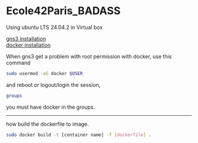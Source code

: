 # Ecole42Paris_BADASS
Using ubuntu LTS 24.04.2 in Virtual box


[gns3 installation](https://docs.gns3.com/docs/getting-started/installation/linux/) \
[docker installation](https://docs.docker.com/engine/install/ubuntu/)

When gns3 get a problem with root permission with docker, use this command 
```sh
sudo usermod -aG docker $USER
```
and reboot or logout/login the session,
```sh
groups
```
you must have docker in the groups.

---
how build the dockerfile to image.
```sh
sudo docker build -t [container name] -f [dockerfile] .
```